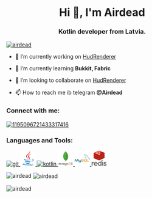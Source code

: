 <h1 align="center">Hi 👋, I'm Airdead</h1>
<h3 align="center">Kotlin developer from Latvia.</h3>

<p align="left"> <a href="https://github.com/ryo-ma/github-profile-trophy"><img src="https://github-profile-trophy.vercel.app/?username=airdead" alt="airdead" /></a> </p>

- 🔭 I’m currently working on [HudRenderer](https://github.com/AirDead/HudRenderer)

- 🌱 I’m currently learning **Bukkit, Fabric**

- 👯 I’m looking to collaborate on [HudRenderer](https://github.com/AirDead/HudRenderer)

- 📫 How to reach me ib telegram **@Airdead**

<h3 align="left">Connect with me:</h3>
<p align="left">
<a href="https://discord.gg/1195096721433317416" target="blank"><img align="center" src="https://raw.githubusercontent.com/rahuldkjain/github-profile-readme-generator/master/src/images/icons/Social/discord.svg" alt="1195096721433317416" height="30" width="40" /></a>
</p>

<h3 align="left">Languages and Tools:</h3>
<p align="left"> <a href="https://git-scm.com/" target="_blank" rel="noreferrer"> <img src="https://www.vectorlogo.zone/logos/git-scm/git-scm-icon.svg" alt="git" width="40" height="40"/> </a> <a href="https://www.java.com" target="_blank" rel="noreferrer"> <img src="https://raw.githubusercontent.com/devicons/devicon/master/icons/java/java-original.svg" alt="java" width="40" height="40"/> </a> <a href="https://kotlinlang.org" target="_blank" rel="noreferrer"> <img src="https://www.vectorlogo.zone/logos/kotlinlang/kotlinlang-icon.svg" alt="kotlin" width="40" height="40"/> </a> <a href="https://www.mongodb.com/" target="_blank" rel="noreferrer"> <img src="https://raw.githubusercontent.com/devicons/devicon/master/icons/mongodb/mongodb-original-wordmark.svg" alt="mongodb" width="40" height="40"/> </a> <a href="https://www.mysql.com/" target="_blank" rel="noreferrer"> <img src="https://raw.githubusercontent.com/devicons/devicon/master/icons/mysql/mysql-original-wordmark.svg" alt="mysql" width="40" height="40"/> </a> <a href="https://redis.io" target="_blank" rel="noreferrer"> <img src="https://raw.githubusercontent.com/devicons/devicon/master/icons/redis/redis-original-wordmark.svg" alt="redis" width="40" height="40"/> </a> </p>

<p><img align="left" src="https://github-readme-stats.vercel.app/api/top-langs?username=airdead&show_icons=true&theme=dark&locale=eu&layout=compact" alt="airdead" /></p>

<p>&nbsp;<img align="center" src="https://github-readme-stats.vercel.app/api?username=airdead&show_icons=true&theme=dark&locale=eu" alt="airdead" /></p>

<p><img align="center" src="https://github-readme-streak-stats.herokuapp.com/?user=airdead&" alt="airdead" /></p>
